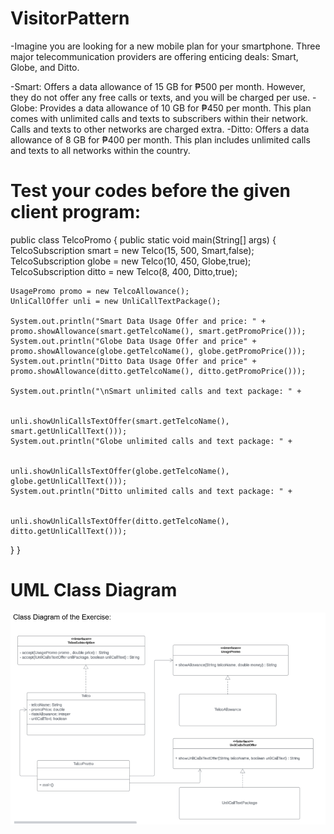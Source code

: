 # VisitorPattern
-Imagine you are looking for a new mobile plan for your smartphone. Three major telecommunication providers are offering enticing deals: Smart, Globe, and Ditto.

-Smart: Offers a data allowance of 15 GB for ₱500 per month. However, they do not offer any free calls or texts, and you will be charged per use.
-Globe: Provides a data allowance of 10 GB for ₱450 per month. This plan comes with unlimited calls and texts to subscribers within their network. Calls and texts to other networks are charged extra.
-Ditto: Offers a data allowance of 8 GB for ₱400 per month. This plan includes unlimited calls and texts to all networks within the country.



# Test your codes before the given client program:

public class TelcoPromo {
  public static void main(String[] args) {
    TelcoSubscription smart = new Telco(15, 500, Smart,false);
    TelcoSubscription globe = new Telco(10, 450, Globe,true);
    TelcoSubscription ditto = new Telco(8, 400, Ditto,true);

    UsagePromo promo = new TelcoAllowance();
    UnliCallOffer unli = new UnliCallTextPackage();    

    System.out.println("Smart Data Usage Offer and price: " + promo.showAllowance(smart.getTelcoName(), smart.getPromoPrice()));
    System.out.println("Globe Data Usage Offer and price" + promo.showAllowance(globe.getTelcoName(), globe.getPromoPrice()));
    System.out.println("Ditto Data Usage Offer and price" + promo.showAllowance(ditto.getTelcoName(), ditto.getPromoPrice()));

    System.out.println("\nSmart unlimited calls and text package: " +

                                  unli.showUnliCallsTextOffer(smart.getTelcoName(), smart.getUnliCallText()));
    System.out.println("Globe unlimited calls and text package: " +

                                  unli.showUnliCallsTextOffer(globe.getTelcoName(), globe.getUnliCallText()));
    System.out.println("Ditto unlimited calls and text package: " +

                                   unli.showUnliCallsTextOffer(ditto.getTelcoName(), ditto.getUnliCallText()));
  }
}

# UML Class Diagram
![alt text](image.png)